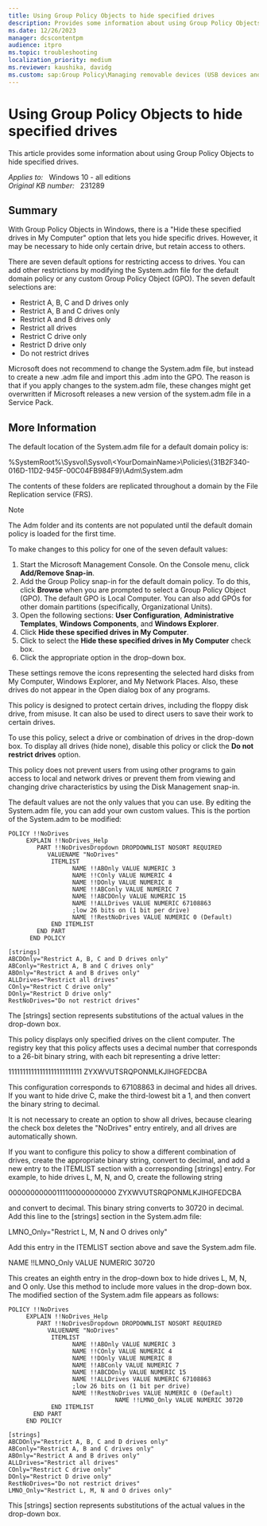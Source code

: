 ```yaml
---
title: Using Group Policy Objects to hide specified drives
description: Provides some information about using Group Policy Objects to hide specified drives.
ms.date: 12/26/2023
manager: dcscontentpm
audience: itpro
ms.topic: troubleshooting
localization_priority: medium
ms.reviewer: kaushika, davidg
ms.custom: sap:Group Policy\Managing removable devices (USB devices and flash drives) through Group Policy, csstroubleshoot
---
```

# Using Group Policy Objects to hide specified drives

This article provides some information about using Group Policy Objects to hide specified drives.

_Applies to:_ &nbsp; Windows 10 - all editions  
_Original KB number:_ &nbsp; 231289

## Summary

With Group Policy Objects in Windows, there is a "Hide these specified drives in My Computer" option that lets you hide specific drives. However, it may be necessary to hide only certain drive, but retain access to others.

There are seven default options for restricting access to drives. You can add other restrictions by modifying the System.adm file for the default domain policy or any custom Group Policy Object (GPO). The seven default selections are:

- Restrict A, B, C and D drives only
- Restrict A, B and C drives only
- Restrict A and B drives only
- Restrict all drives
- Restrict C drive only
- Restrict D drive only
- Do not restrict drives

Microsoft does not recommend to change the System.adm file, but instead to create a new .adm file and import this .adm into the GPO. The reason is that if you apply changes to the system.adm file, these changes might get overwritten if Microsoft releases a new version of the system.adm file in a Service Pack.

## More Information

The default location of the System.adm file for a default domain policy is:

%SystemRoot%\\Sysvol\\Sysvol\\\<YourDomainName>\\Policies\\\{31B2F340-016D-11D2-945F-00C04FB984F9}\\Adm\\System.adm  

The contents of these folders are replicated throughout a domain by the File Replication service (FRS).

> [!Note]
> The Adm folder and its contents are not populated until the default domain policy is loaded for the first time.

To make changes to this policy for one of the seven default values:

1. Start the Microsoft Management Console. On the Console menu, click **Add/Remove Snap-in**.
2. Add the Group Policy snap-in for the default domain policy. To do this, click **Browse** when you are prompted to select a Group Policy Object (GPO). The default GPO is Local Computer. You can also add GPOs for other domain partitions (specifically, Organizational Units).
3. Open the following sections: **User Configuration**, **Administrative Templates**, **Windows Components**, and **Windows Explorer**.
4. Click **Hide these specified drives in My Computer**.
5. Click to select the **Hide these specified drives in My Computer** check box.
6. Click the appropriate option in the drop-down box.

These settings remove the icons representing the selected hard disks from My Computer, Windows Explorer, and My Network Places. Also, these drives do not appear in the Open dialog box of any programs.

This policy is designed to protect certain drives, including the floppy disk drive, from misuse. It can also be used to direct users to save their work to certain drives.

To use this policy, select a drive or combination of drives in the drop-down box. To display all drives (hide none), disable this policy or click the **Do not restrict drives** option.

This policy does not prevent users from using other programs to gain access to local and network drives or prevent them from viewing and changing drive characteristics by using the Disk Management snap-in.

The default values are not the only values that you can use. By editing the System.adm file, you can add your own custom values. This is the portion of the System.adm to be modified:

```output
POLICY !!NoDrives  
     EXPLAIN !!NoDrives_Help  
        PART !!NoDrivesDropdown DROPDOWNLIST NOSORT REQUIRED  
           VALUENAME "NoDrives"  
            ITEMLIST  
                  NAME !!ABOnly VALUE NUMERIC 3  
                  NAME !!COnly VALUE NUMERIC 4  
                  NAME !!DOnly VALUE NUMERIC 8  
                  NAME !!ABConly VALUE NUMERIC 7  
                  NAME !!ABCDOnly VALUE NUMERIC 15  
                  NAME !!ALLDrives VALUE NUMERIC 67108863  
                  ;low 26 bits on (1 bit per drive)  
                  NAME !!RestNoDrives VALUE NUMERIC 0 (Default)  
            END ITEMLIST  
        END PART  
      END POLICY

[strings]  
ABCDOnly="Restrict A, B, C and D drives only"  
ABConly="Restrict A, B and C drives only"  
ABOnly="Restrict A and B drives only"  
ALLDrives="Restrict all drives"  
COnly="Restrict C drive only"  
DOnly="Restrict D drive only"  
RestNoDrives="Do not restrict drives"  
```

The [strings] section represents substitutions of the actual values in the drop-down box.

This policy displays only specified drives on the client computer. The registry key that this policy affects uses a decimal number that corresponds to a 26-bit binary string, with each bit representing a drive letter:

11111111111111111111111111
ZYXWVUTSRQPONMLKJIHGFEDCBA

This configuration corresponds to 67108863 in decimal and hides all drives. If you want to hide drive C, make the third-lowest bit a 1, and then convert the binary string to decimal.

It is not necessary to create an option to show all drives, because clearing the check box deletes the "NoDrives" entry entirely, and all drives are automatically shown.

If you want to configure this policy to show a different combination of drives, create the appropriate binary string, convert to decimal, and add a new entry to the ITEMLIST section with a corresponding [strings] entry. For example, to hide drives L, M, N, and O, create the following string

00000000000111100000000000
ZYXWVUTSRQPONMLKJIHGFEDCBA

and convert to decimal. This binary string converts to 30720 in decimal. Add this line to the [strings] section in the System.adm file:

LMNO_Only="Restrict L, M, N and O drives only"

Add this entry in the ITEMLIST section above and save the System.adm file.

NAME !!LMNO_Only VALUE NUMERIC 30720

This creates an eighth entry in the drop-down box to hide drives L, M, N, and O only. Use this method to include more values in the drop-down box. The modified section of the System.adm file appears as follows:

```output
POLICY !!NoDrives  
     EXPLAIN !!NoDrives_Help  
        PART !!NoDrivesDropdown DROPDOWNLIST NOSORT REQUIRED  
           VALUENAME "NoDrives"  
            ITEMLIST  
                  NAME !!ABOnly VALUE NUMERIC 3  
                  NAME !!COnly VALUE NUMERIC 4  
                  NAME !!DOnly VALUE NUMERIC 8  
                  NAME !!ABConly VALUE NUMERIC 7  
                  NAME !!ABCDOnly VALUE NUMERIC 15  
                  NAME !!ALLDrives VALUE NUMERIC 67108863  
                  ;low 26 bits on (1 bit per drive)  
                  NAME !!RestNoDrives VALUE NUMERIC 0 (Default)  
                              NAME !!LMNO_Only VALUE NUMERIC 30720  
            END ITEMLIST
       END PART  
     END POLICY

[strings]  
ABCDOnly="Restrict A, B, C and D drives only"  
ABConly="Restrict A, B and C drives only"  
ABOnly="Restrict A and B drives only"  
ALLDrives="Restrict all drives"  
COnly="Restrict C drive only"  
DOnly="Restrict D drive only"  
RestNoDrives="Do not restrict drives"  
LMNO_Only="Restrict L, M, N and O drives only"  
```

This [strings] section represents substitutions of the actual values in the drop-down box.

